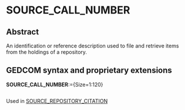 ﻿# SOURCE_CALL_NUMBER
## Abstract
An identification or reference description used to file and retrieve items from the holdings of a
repository.


## GEDCOM syntax and proprietary extensions

**SOURCE_CALL_NUMBER**:={Size=1:120}
<pre>
</pre>
Used in <a href=Ged.SOURCE_REPOSITORY_CITATION.md>SOURCE_REPOSITORY_CITATION</a><br />

